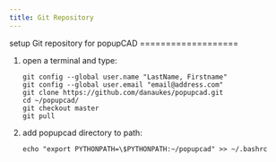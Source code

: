 ```yaml
---
title: Git Repository
---
```

setup Git repository for popupCAD ===================

1.  open a terminal and type:

        git config --global user.name "LastName, Firstname"
        git config --global user.email "email@address.com"
        git clone https://github.com/danaukes/popupcad.git
        cd ~/popupcad/
        git checkout master
        git pull

2.  add popupcad directory to path:

        echo "export PYTHONPATH=\$PYTHONPATH:~/popupcad" >> ~/.bashrc
